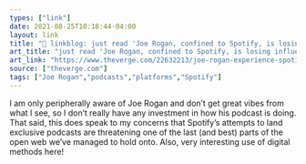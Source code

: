 ```yaml
---
types: ["link"]
date: 2021-08-25T10:18:44-04:00
layout: link
title: "🔗 linkblog: just read 'Joe Rogan, confined to Spotify, is losing influence - The Verge'"
art_title: "just read 'Joe Rogan, confined to Spotify, is losing influence - The Verge"
art_link: "https://www.theverge.com/22632213/joe-rogan-experience-spotify-exclusive-audience-reach"
source: ["theverge.com"]
tags: ["Joe Rogan","podcasts","platforms","Spotify"]
---
```

I am only peripherally aware of Joe Rogan and don’t get great vibes from what I see, so I don’t really have any investment in how his podcast is doing. That said, this does speak to my concerns that Spotify’s attempts to land exclusive podcasts are threatening one of the last (and best) parts of the open web we’ve managed to hold onto. Also, very interesting use of digital methods here!
